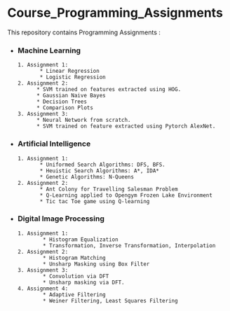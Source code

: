 # Course_Programming_Assignments
This repository contains Programming Assignments :

- ### Machine Learning
      1. Assignment 1: 
             * Linear Regression
             * Logistic Regression
      2. Assignment 2:
            * SVM trained on features extracted using HOG. 
            * Gaussian Naive Bayes
            * Decision Trees
            * Comparison Plots
      3. Assignment 3:
            * Neural Network from scratch. 
            * SVM trained on feature extracted using Pytorch AlexNet.

- ### Artificial Intelligence
      1. Assignment 1:
             * Uniformed Search Algorithms: DFS, BFS.
             * Heuistic Search Algorithms: A*, IDA*
             * Genetic Algorithms: N-Queens
      2. Assignment 2:
             * Ant Colony for Travelling Salesman Problem
             * Q-Learning applied to Opengym Frozen Lake Environment
             * Tic tac Toe game using Q-learning

           
- ### Digital Image Processing
      1. Assignment 1:
              * Histogram Equalization
              * Transformation, Inverse Transformation, Interpolation
      2. Assignment 2:
              * Histogram Matching
              * Unsharp Masking using Box Filter
      3. Assignment 3:
              * Convolution via DFT 
              * Unsharp masking via DFT.
      4. Assignment 4:
              * Adaptive Filtering
              * Weiner Filtering, Least Squares Filtering
              
